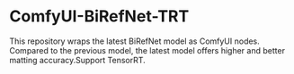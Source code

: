 # ComfyUI-BiRefNet-TRT
This repository wraps the latest BiRefNet model as ComfyUI nodes. Compared to the previous model, the latest model offers higher and better matting accuracy.Support TensorRT.
